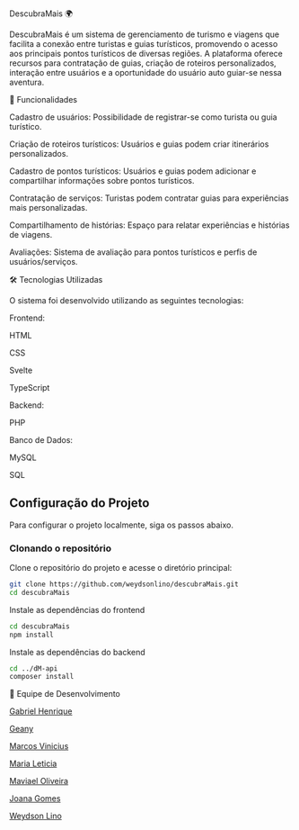 DescubraMais 🌍



DescubraMais é um sistema de gerenciamento de turismo e viagens que facilita a conexão entre turistas e guias turísticos, promovendo o acesso aos principais pontos turísticos de diversas regiões. A plataforma oferece recursos para contratação de guias, criação de roteiros personalizados, interação entre usuários e a oportunidade do usuário auto guiar-se nessa aventura.




📌 Funcionalidades




Cadastro de usuários: Possibilidade de registrar-se como turista ou guia turístico.

Criação de roteiros turísticos: Usuários e guias podem criar itinerários personalizados.

Cadastro de pontos turísticos: Usuários e guias podem adicionar e compartilhar informações sobre pontos turísticos.

Contratação de serviços: Turistas podem contratar guias para experiências mais personalizadas.

Compartilhamento de histórias: Espaço para relatar experiências e histórias de viagens.

Avaliações: Sistema de avaliação para pontos turísticos e perfis de usuários/serviços.


🛠 Tecnologias Utilizadas

O sistema foi desenvolvido utilizando as seguintes tecnologias:

Frontend:

HTML

CSS

Svelte

TypeScript

Backend:

PHP

Banco de Dados:

MySQL

SQL

## Configuração do Projeto

Para configurar o projeto localmente, siga os passos abaixo.

### Clonando o repositório

Clone o repositório do projeto e acesse o diretório principal:

```bash
git clone https://github.com/weydsonlino/descubraMais.git
cd descubraMais
```

Instale as dependências do frontend

```bash
cd descubraMais
npm install
````
Instale as dependências do backend
```bash
cd ../dM-api
composer install
````


👥 Equipe de Desenvolvimento

[Gabriel Henrique](https://github.com/crocodileBigger)

[Geany]()

[Marcos Vinicius](https://github.com/Marcosvbs11)

[Maria Leticia](https://github.com/Letdiasc)

[Maviael Oliveira](https://github.com/MaviMelo)

[Joana Gomes](https://github.com/JoanaG0mes)

[Weydson Lino](https://github.com/weydsonlino)


